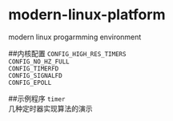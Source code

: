 # modern-linux-platform
modern linux progarmming environment

##内核配置
`CONFIG_HIGH_RES_TIMERS`   
`CONFIG_NO_HZ_FULL`  
`CONFIG_TIMERFD`  
`CONFIG_SIGNALFD`  
`CONFIG_EPOLL`  

##示例程序
`timer`   
	几种定时器实现算法的演示


